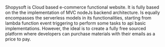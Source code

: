 Shopysoft is Cloud based e-commerce functional website. 
It is fully based on the the implementation of MVC nodeJs backend architecture. 
Is equally encompasses the serverless models in its functionalities, starting from lambda function event triggering to perform some tasks to api basic 
implementations. However, the ideal is to create a fully free sourced platform where developers can purchase materials with their emails as a price to
pay.
